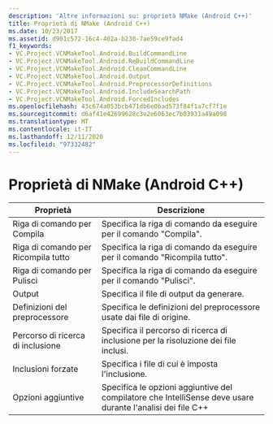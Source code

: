 ```yaml
---
description: 'Altre informazioni su: proprietà NMake (Android C++)'
title: Proprietà di NMake (Android C++)
ms.date: 10/23/2017
ms.assetid: d901c572-16c4-402a-b230-7ae59ce9fad4
f1_keywords:
- VC.Project.VCNMakeTool.Android.BuildCommandLine
- VC.Project.VCNMakeTool.Android.ReBuildCommandLine
- VC.Project.VCNMakeTool.Android.CleanCommandLine
- VC.Project.VCNMakeTool.Android.Output
- VC.Project.VCNMakeTool.Android.PreprocessorDefinitions
- VC.Project.VCNMakeTool.Android.IncludeSearchPath
- VC.Project.VCNMakeTool.Android.ForcedIncludes
ms.openlocfilehash: 43c674a053bcb471db6e0bad573f84f1a7cf7f1e
ms.sourcegitcommit: d6af41e42699628c3e2e6063ec7b03931a49a098
ms.translationtype: MT
ms.contentlocale: it-IT
ms.lasthandoff: 12/11/2020
ms.locfileid: "97332482"
---
```

# <a name="nmake-properties-android-c"></a>Proprietà di NMake (Android C++)

| Proprietà | Descrizione |
|--|--|
| Riga di comando per Compila | Specifica la riga di comando da eseguire per il comando "Compila". |
| Riga di comando per Ricompila tutto | Specifica la riga di comando da eseguire per il comando "Ricompila tutto". |
| Riga di comando per Pulisci | Specifica la riga di comando da eseguire per il comando "Pulisci". |
| Output | Specifica il file di output da generare. |
| Definizioni del preprocessore | Specifica le definizioni del preprocessore usate dai file di origine. |
| Percorso di ricerca di inclusione | Specifica il percorso di ricerca di inclusione per la risoluzione dei file inclusi. |
| Inclusioni forzate | Specifica i file di cui è imposta l'inclusione. |
| Opzioni aggiuntive | Specifica le opzioni aggiuntive del compilatore che IntelliSense deve usare durante l'analisi dei file C++ |
